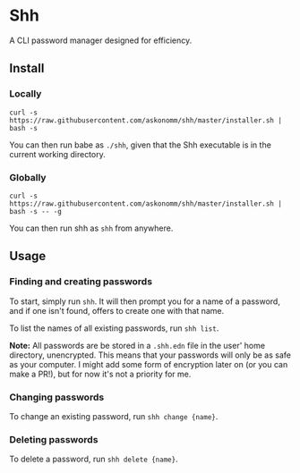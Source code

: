 # Shh

A CLI password manager designed for efficiency.

## Install

### Locally

```shell
curl -s https://raw.githubusercontent.com/askonomm/shh/master/installer.sh | bash -s
```

You can then run babe as `./shh`, given that the Shh executable is in the current working directory.

### Globally

```shell
curl -s https://raw.githubusercontent.com/askonomm/shh/master/installer.sh | bash -s -- -g
```

You can then run shh as `shh` from anywhere.

## Usage

### Finding and creating passwords

To start, simply run `shh`. It will then prompt you for a name of a password, and if one isn't found, offers to create
one with that name.

To list the names of all existing passwords, run `shh list`.

**Note:** All passwords are be stored in a `.shh.edn` file in the user' home directory, unencrypted. This means that
your passwords will only be as safe as your computer. I might add some form of encryption later on (or you can make a
PR!), but for now it's not a priority for me.

### Changing passwords

To change an existing password, run `shh change {name}`.

### Deleting passwords

To delete a password, run `shh delete {name}`.

